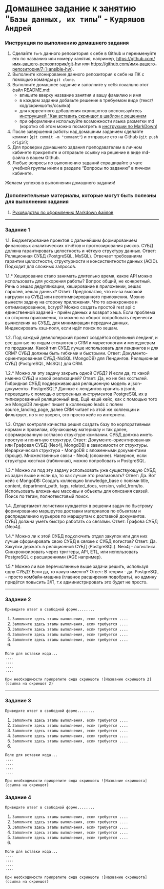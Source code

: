 # Домашнее задание к занятию "`Базы данных, их типы`" - `Кудряшов Андрей`


### Инструкция по выполнению домашнего задания

   1. Сделайте `fork` данного репозитория к себе в Github и переименуйте его по названию или номеру занятия, например, https://github.com/имя-вашего-репозитория/git-hw или  https://github.com/имя-вашего-репозитория/7-1-ansible-hw).
   2. Выполните клонирование данного репозитория к себе на ПК с помощью команды `git clone`.
   3. Выполните домашнее задание и заполните у себя локально этот файл README.md:
      - впишите вверху название занятия и вашу фамилию и имя
      - в каждом задании добавьте решение в требуемом виде (текст/код/скриншоты/ссылка)
      - для корректного добавления скриншотов воспользуйтесь [инструкцией "Как вставить скриншот в шаблон с решением](https://github.com/netology-code/sys-pattern-homework/blob/main/screen-instruction.md)
      - при оформлении используйте возможности языка разметки md (коротко об этом можно посмотреть в [инструкции  по MarkDown](https://github.com/netology-code/sys-pattern-homework/blob/main/md-instruction.md))
   4. После завершения работы над домашним заданием сделайте коммит (`git commit -m "comment"`) и отправьте его на Github (`git push origin`);
   5. Для проверки домашнего задания преподавателем в личном кабинете прикрепите и отправьте ссылку на решение в виде md-файла в вашем Github.
   6. Любые вопросы по выполнению заданий спрашивайте в чате учебной группы и/или в разделе “Вопросы по заданию” в личном кабинете.
   
Желаем успехов в выполнении домашнего задания!
   
### Дополнительные материалы, которые могут быть полезны для выполнения задания

1. [Руководство по оформлению Markdown файлов](https://gist.github.com/Jekins/2bf2d0638163f1294637#Code)

---

### Задание 1

1.1. Бюджетирование проектов с дальнейшим формированием финансовых аналитических отчётов и прогнозирования рисков. СУБД должна гарантировать целостность и чёткую структуру данных.
Ответ: 
Реляционная СУБД (PostgreSQL, MsSQL).
Отвечает требованиям гарантии целостности, структурности и консистентности данных (ACID).
Подходит для сложных запросов.

1.1.* Хеширование стало занимать длительно время, какое API можно использовать для ускорения работы?
Вопрос общий, не конкретный. Речь о хешах дедупликации, хеширование в приложении, хешах паролей, хешах данных?
Ответ:
Предполагаю, что из-за высокой нагрузки на СУБД или неоптимизированного приложения.
Можно вынести задачу на сторону приложения. Что то асинхронное и оптимизированное, bcrypt?
Можно создать простой rest api с единственной задачей - приём данных и возврат хэша. 
Если проблема со стороны приложения, то можно на оборот попробовать перенести вычисления на СУБД, для минимизации передачи данных.
Индексировать хэш-поля, если идёт поиск по хешам.



1.2. Под каждый девелоперский проект создаётся отдельный лендинг, и все данные по лидам стекаются в CRM к маркетологам и менеджерам по продажам. Какой тип СУБД лучше использовать для лендингов и для CRM? СУБД должны быть гибкими и быстрыми.
Ответ:
Документо-ориентированная СУБД-NoSQL (MongoDB) для Лендингов.
Реляционная СУБД (PostgreSQL, MsSQL) для CRM.

1.2.* Можно ли эту задачу закрыть одной СУБД? И если да, то какой именно СУБД и какой реализацией?
Ответ:
Да, но не без костылей.
Гибридная СУБД поддерживающая реляционную модель и json-документы. PostgreSQL? Данные с лендингов хранить в jsonb, переводить с помощью встроенных инструментов PostgreSQL их в типизированный реляционный вид.
Ещё нашё кейс, как с помощью того же MongoDB лендинг пишет в коллекцию leads с полем source_landing_page, далее CRM читает из этой же коллекции и фильтрует, но я не уверен, это просто кейс из интернета.



1.3. Отдел контроля качества решил создать базу по корпоративным нормам и правилам, обучающему материалу и так далее, сформированную согласно структуре компании. СУБД должна иметь простую и понятную структуру.
Ответ:
Документо-ориентированная или Графовая СУБД (Neo4j, MongoDB) в зависимости от структуры.
Иерархическая структура - MongoDB с вложенными документами (проще).
Множественные связи - Neo4j (сложнее).
Наверное, если структура жесткая (табличная), можно попробовать и PostgreSQL.

1.3.* Можно ли под эту задачу использовать уже существующую СУБД из задач выше и если да, то как лучше это реализовать?
Ответ:
Да.
Вот кейс с MongoDB:
Создать коллекцию knowledge_base с полями title, content, department_path, tags, related_docs, version, valid_from/to.
Использовать вложенные массивы и объекты для описания связей.
Поиск по тегам, полнотекстовый поиск.



1.4. Департамент логистики нуждается в решении задач по быстрому формированию маршрутов доставки материалов по объектам и распределению курьеров по маршрутам с доставкой документов. СУБД должна уметь быстро работать со связями.
Ответ:
Графова СУБД (Neo4j).

1.4.* Можно ли к этой СУБД подключить отдел закупок или для них лучше сформировать свою СУБД в связке с СУБД логистов?
Ответ:
Да.
Закупки держать в реляционной СУБД (PostgreSQL).
Neo4j - логистика.
Синхронизировать через триггеры, API, ETL, или использовать PostgreSQL с расширениями (AGE например).



1.5.* Можно ли все перечисленные выше задачи решить, используя одну СУБД? Если да, то какую именно?
Ответ:
В теории - да.
PostgreSQL - просто комбайн-машина (главное расширения подобрать), но админу придётся повысить З/П, т.к администрировать это будет не просто.


---

### Задание 2

`Приведите ответ в свободной форме........`

1. `Заполните здесь этапы выполнения, если требуется ....`
2. `Заполните здесь этапы выполнения, если требуется ....`
3. `Заполните здесь этапы выполнения, если требуется ....`
4. `Заполните здесь этапы выполнения, если требуется ....`
5. `Заполните здесь этапы выполнения, если требуется ....`
6. 

```
Поле для вставки кода...
....
....
....
....
```

`При необходимости прикрепитe сюда скриншоты
![Название скриншота 2](ссылка на скриншот 2)`


---

### Задание 3

`Приведите ответ в свободной форме........`

1. `Заполните здесь этапы выполнения, если требуется ....`
2. `Заполните здесь этапы выполнения, если требуется ....`
3. `Заполните здесь этапы выполнения, если требуется ....`
4. `Заполните здесь этапы выполнения, если требуется ....`
5. `Заполните здесь этапы выполнения, если требуется ....`
6. 

```
Поле для вставки кода...
....
....
....
....
```

`При необходимости прикрепитe сюда скриншоты
![Название скриншота](ссылка на скриншот)`

### Задание 4

`Приведите ответ в свободной форме........`

1. `Заполните здесь этапы выполнения, если требуется ....`
2. `Заполните здесь этапы выполнения, если требуется ....`
3. `Заполните здесь этапы выполнения, если требуется ....`
4. `Заполните здесь этапы выполнения, если требуется ....`
5. `Заполните здесь этапы выполнения, если требуется ....`
6. 

```
Поле для вставки кода...
....
....
....
....
```

`При необходимости прикрепитe сюда скриншоты
![Название скриншота](ссылка на скриншот)`
